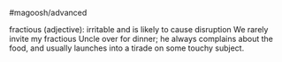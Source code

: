 #magoosh/advanced

fractious (adjective): irritable and is likely to cause disruption 
We rarely invite my fractious Uncle over for dinner; he always complains about the food, and usually 
launches into a tirade on some touchy subject. 
